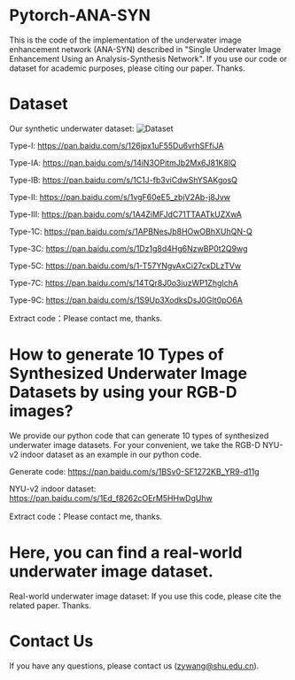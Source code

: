 # Pytorch-ANA-SYN
This is the code of the implementation of the underwater image enhancement network (ANA-SYN) described in "Single Underwater Image Enhancement Using an Analysis-Synthesis Network". If you use our code or dataset for academic purposes, please citing our paper. Thanks.

# Dataset
Our synthetic underwater dataset:
![Dataset](https://github.com/zyWang-Power/ANA-SYN/blob/master/Image/Dataset.png)

Type-I: https://pan.baidu.com/s/126jpx1uF55Du6vrhSFfiJA

Type-IA: https://pan.baidu.com/s/14iN3OPitmJb2Mx6J81K8lQ

Type-IB: https://pan.baidu.com/s/1C1J-fb3viCdwShYSAKgosQ

Type-II: https://pan.baidu.com/s/1vgF60eE5_zbjV2Ab-j8Jvw

Type-III: https://pan.baidu.com/s/1A4ZiMFJdC71TTAATkUZXwA

Type-1C: https://pan.baidu.com/s/1APBNesJb8HOwOBhXUhQN-Q

Type-3C: https://pan.baidu.com/s/1Dz1g8d4Hg6NzwBP0t2Q9wg

Type-5C: https://pan.baidu.com/s/1-T57YNgvAxCi27cxDLzTVw

Type-7C: https://pan.baidu.com/s/14TQr8J0o3iuzWP1ZhgIchA

Type-9C: https://pan.baidu.com/s/1S9Up3XodksDsJ0GIt0pO6A

Extract code：Please contact me, thanks.

# How to generate 10 Types of Synthesized Underwater Image Datasets by using your RGB-D images?
We provide our python code that can generate 10 types of synthesized underwater image datasets. For your convenient, we take the RGB-D NYU-v2 indoor dataset as an example in our python code.

Generate code: https://pan.baidu.com/s/1BSv0-SF1272KB_YR9-d11g 

NYU-v2 indoor dataset: https://pan.baidu.com/s/1Ed_f8262cOErM5HHwDgUhw 

Extract code：Please contact me, thanks.

# Here, you can find a real-world underwater image dataset.
Real-world underwater image dataset: 
If you use this code, please cite the related paper. Thanks.

# Contact Us
If you have any questions, please contact us (zywang@shu.edu.cn).
